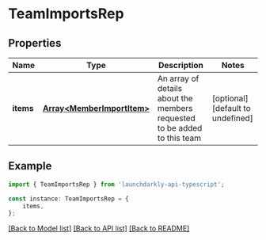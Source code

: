 # TeamImportsRep


## Properties

Name | Type | Description | Notes
------------ | ------------- | ------------- | -------------
**items** | [**Array&lt;MemberImportItem&gt;**](MemberImportItem.md) | An array of details about the members requested to be added to this team | [optional] [default to undefined]

## Example

```typescript
import { TeamImportsRep } from 'launchdarkly-api-typescript';

const instance: TeamImportsRep = {
    items,
};
```

[[Back to Model list]](../README.md#documentation-for-models) [[Back to API list]](../README.md#documentation-for-api-endpoints) [[Back to README]](../README.md)
